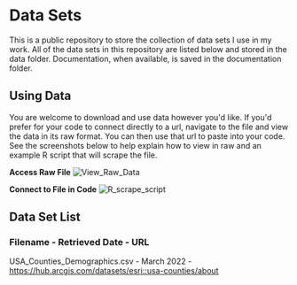 # Data Sets
This is a public repository to store the collection of data sets I use in my work.
All of the data sets in this repository are listed below and stored in the data folder. Documentation, when available, is saved in the documentation folder.

## Using Data
You are welcome to download and use data however you'd like. If you'd prefer for your code to connect directly to a url, navigate to the file and view the data in its raw format. You can then use that url to paste into your code. See the screenshots below to help explain how to view in raw and an example R script that will scrape the file.

**Access Raw File**
![View_Raw_Data](https://user-images.githubusercontent.com/46005933/160300222-9bd53597-a675-4740-a772-117ff6d0115f.png)

**Connect to File in Code**
![R_scrape_script](https://user-images.githubusercontent.com/46005933/160300106-8e99b411-33ec-4709-9819-4f9e125008d7.png)

## Data Set List

### Filename - Retrieved Date - URL
USA_Counties_Demographics.csv - March 2022 - https://hub.arcgis.com/datasets/esri::usa-counties/about
